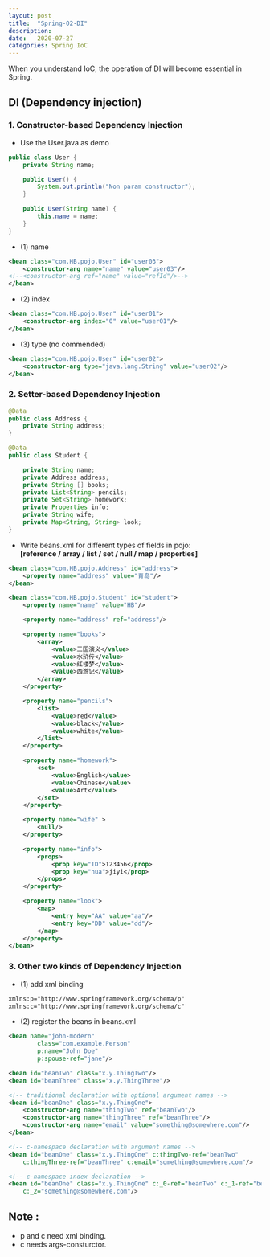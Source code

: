 ```yaml
---
layout: post
title:  "Spring-02-DI"
description: 
date:   2020-07-27
categories: Spring IoC
---
```

When you understand IoC, the operation of DI will become essential in Spring.

## DI (Dependency injection)

### 1. Constructor-based Dependency Injection

- Use the User.java as demo

```java
public class User {
    private String name;

    public User() {
        System.out.println("Non param constructor");
    }

    public User(String name) {
        this.name = name;
    }
}
```

- (1) name

```xml
<bean class="com.HB.pojo.User" id="user03">
    <constructor-arg name="name" value="user03"/>
<!--<constructor-arg ref="name" value="refId"/>-->
</bean>
```

- (2) index

```xml
<bean class="com.HB.pojo.User" id="user01">
    <constructor-arg index="0" value="user01"/>
</bean>
```

- (3) type (no commended)

```xml
<bean class="com.HB.pojo.User" id="user02">
    <constructor-arg type="java.lang.String" value="user02"/>
</bean>
```

### 2. Setter-based Dependency Injection

```java
@Data
public class Address {
    private String address;
}

@Data
public class Student {

    private String name;
    private Address address;
    private String [] books;
    private List<String> pencils;
    private Set<String> homework;
    private Properties info;
    private String wife;
    private Map<String, String> look;
}
```

- Write beans.xml for different types of fields in pojo:  
__[reference / array / list / set / null / map / properties]__

```xml
<bean class="com.HB.pojo.Address" id="address">
    <property name="address" value="青岛"/>
</bean>

<bean class="com.HB.pojo.Student" id="student">
    <property name="name" value="HB"/>

    <property name="address" ref="address"/>

    <property name="books">
        <array>
            <value>三国演义</value>
            <value>水浒传</value>
            <value>红楼梦</value>
            <value>西游记</value>
        </array>
    </property>

    <property name="pencils">
        <list>
            <value>red</value>
            <value>black</value>
            <value>white</value>
        </list>
    </property>

    <property name="homework">
        <set>
            <value>English</value>
            <value>Chinese</value>
            <value>Art</value>
        </set>
    </property>

    <property name="wife" >
        <null/>
    </property>

    <property name="info">
        <props>
            <prop key="ID">123456</prop>
            <prop key="hua">jiyi</prop>
        </props>
    </property>

    <property name="look">
        <map>
            <entry key="AA" value="aa"/>
            <entry key="DD" value="dd"/>
        </map>
    </property>
</bean>
```

### 3. Other two kinds of Dependency Injection

- (1) add xml binding

```xml
xmlns:p="http://www.springframework.org/schema/p"
xmlns:c="http://www.springframework.org/schema/c"
```

- (2) register the beans in beans.xml

```xml
<bean name="john-modern"
        class="com.example.Person"
        p:name="John Doe"
        p:spouse-ref="jane"/>

<bean id="beanTwo" class="x.y.ThingTwo"/>
<bean id="beanThree" class="x.y.ThingThree"/>

<!-- traditional declaration with optional argument names -->
<bean id="beanOne" class="x.y.ThingOne">
    <constructor-arg name="thingTwo" ref="beanTwo"/>
    <constructor-arg name="thingThree" ref="beanThree"/>
    <constructor-arg name="email" value="something@somewhere.com"/>
</bean>

<!-- c-namespace declaration with argument names -->
<bean id="beanOne" class="x.y.ThingOne" c:thingTwo-ref="beanTwo"
    c:thingThree-ref="beanThree" c:email="something@somewhere.com"/>

<!-- c-namespace index declaration -->
<bean id="beanOne" class="x.y.ThingOne" c:_0-ref="beanTwo" c:_1-ref="beanThree"
    c:_2="something@somewhere.com"/>
```


## Note :

- p and c need xml binding.
- c needs args-consturctor.